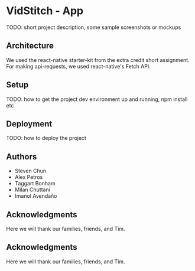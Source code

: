 # VidStitch - App

TODO: short project description, some sample screenshots or mockups

## Architecture

We used the react-native starter-kit from the extra credit short assignment. For making api-requests, we used react-native's Fetch API.

## Setup

TODO: how to get the project dev environment up and running, npm install etc

## Deployment

TODO: how to deploy the project

## Authors

* Steven Chun
* Alex Petros
* Taggart Bonham
* Milan Chuttani
* Imanol Avendaño

## Acknowledgments

Here we will thank our families, friends, and Tim.

## Acknowledgments

Here we will thank our families, friends, and Tim. 
